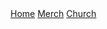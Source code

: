 <nav>
    <a href="/">Home</a>
    <a href="/merch">Merch</a>
    <a href="/church">Church</a>
</nav>